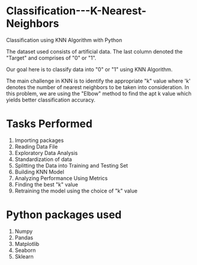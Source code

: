 # Classification---K-Nearest-Neighbors
Classification using KNN Algorithm with Python

The dataset used consists of artificial data. The last column denoted the "Target" and comprises of "0" or "1".

Our goal here is to classify data into "0" or "1" using KNN Algorithm.

The main challenge in KNN is to identify the appropriate "k" value where 'k' denotes the number of nearest neighbors to be taken into consideration. 
In this problem, we are using the "Elbow" method to find the apt k value which yields better classification accuracy.

# Tasks Performed
1. Importing packages
2. Reading Data File
3. Exploratory Data Analysis
4. Standardization of data
5. Splitting the Data into Training and Testing Set
6. Building KNN Model
7. Analyzing Performance Using Metrics
8. Finding the best "k" value
9. Retraining the model using the choice of "k" value

# Python packages used
1. Numpy
2. Pandas
3. Matplotlib
4. Seaborn
5. Sklearn
